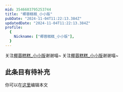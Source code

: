 ```yaml
---
mid: 3546603795253744
title: "椰蓉糕糕_小小版"
pubDate: "2024-11-04T11:22:13.384Z"
updatedDate: "2024-11-04T11:22:13.384Z"
profile:
  {
    Nickname: ["椰蓉糕糕_小小版"],
  }
---
```


关注[椰蓉糕糕_小小版](https://space.bilibili.com/3546603795253744)谢谢喵~ 关注[椰蓉糕糕_小小版](https://space.bilibili.com/3546603795253744)谢谢喵~

## 此条目有待补充
你可以在[这里](https://github.com/Yuhanawa/VTuber.ICU/edit/master/src/content/v/椰蓉糕糕_小小版/index.md)编辑本文

